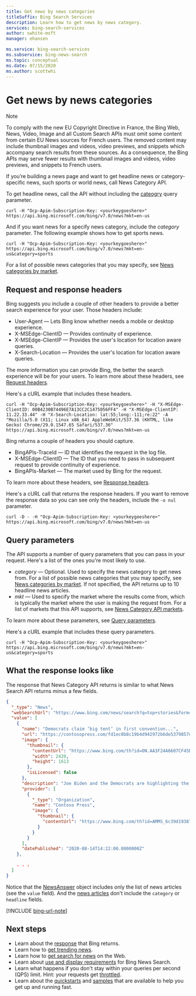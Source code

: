 ```yaml
---
title: Get news by news categories
titleSuffix: Bing Search Services
description: Learn how to get news by news category.
services: bing-search-services
author: swhite-msft
manager: ehansen

ms.service: bing-search-services
ms.subservice: bing-news-search
ms.topic: conceptual
ms.date: 07/15/2020
ms.author: scottwhi
---
```


# Get news by news categories

> [!NOTE]
> To comply with the new EU Copyright Directive in France, the Bing Web, News, Video, Image and all Custom Search APIs must omit some content from certain EU News sources for French users. The removed content may include thumbnail images and videos, video previews, and snippets which accompany search results from these sources. As a consequence, the Bing APIs may serve fewer results with thumbnail images and videos, video previews, and snippets to French users.

If you’re building a news page and want to get headline news or category-specific news, such sports or world news, call News Category API.

To get headline news, call the API without including the [cateogry](../reference/query-parameters.md#category) query parameter.

```curl
curl -H "Ocp-Apim-Subscription-Key: <yourkeygoeshere>" https://api.bing.microsoft.com/bing/v7.0/news?mkt=en-us
```

And if you want news for a specify news category, include the *category* parameter. The following example shows how to get sports news.

```curl
curl -H "Ocp-Apim-Subscription-Key: <yourkeygoeshere>" https://api.bing.microsoft.com/bing/v7.0/news?mkt=en-us&category=sports
```

For a list of possible news categories that you may specify, see [News categories by market](../reference/query-parameters.md#news-categories-by-market).


## Request and response headers

Bing suggests you include a couple of other headers to provide a better search experience for your user. Those headers include:

- User-Agent &mdash; Lets Bing know whether needs a mobile or desktop experience.
- X-MSEdge-ClientID &mdash; Provides continuity of experience.
- X-MSEdge-ClientIP &mdash; Provides the user's location for location aware queries.
- X-Search-Location &mdash; Provides the user's location for location aware queries.

The more information you can provide Bing, the better the search experience will be for your users. To learn more about these headers, see [Request headers](../reference/headers.md#request-headers).

Here's a cURL example that includes these headers.

```curl
curl -H "Ocp-Apim-Subscription-Key: <yourkeygoeshere>" -H "X-MSEdge-ClientID: 00B4230B74496E7A13CC2C1475056FF4" -H "X-MSEdge-ClientIP: 11.22.33.44" -H "X-Search-Location: lat:55;long:-111;re:22" -A "Mozilla/5.0 (X11; Linux x86_64) AppleWebKit/537.36 (KHTML, like Gecko) Chrome/29.0.1547.65 Safari/537.36" https://api.bing.microsoft.com/bing/v7.0/news?mkt=en-us
```

Bing returns a couple of headers you should capture. 

- BingAPIs-TraceId &mdash; ID that identifies the request in the log file.
- X-MSEdge-ClientID &mdash; The ID that you need to pass in subsequent request to provide continuity of experience.
- BingAPIs-Market &mdash; The market used by Bing for the request.

To learn more about these headers, see [Response headers](../reference/headers.md#response-headers).

Here's a cURL call that returns the response headers. If you want to remove the response data so you can see only the headers, include the `-o nul` parameter.

```curl
curl -D - -H "Ocp-Apim-Subscription-Key: <yourkeygoeshere>" https://api.bing.microsoft.com/bing/v7.0/news?mkt=en-us
```


## Query parameters

The API supports a number of query parameters that you can pass in your request. Here's a list of the ones you're most likely to use.

- *category* &mdash; Optional. Used to specify the news category to get news from. For a list of possible news categories that you may specify, see [News categories by market](../reference/query-parameters.md#news-categories-by-market). If not specified, the API returns up to 10 headline news articles. 
- *mkt* &mdash; Used to specify the market where the results come from, which is typically the market where the user is making the request from. For a list of markets that this API supports, see [News Category API markets](../reference/market-codes.md#news-category-api-markets).

To learn more about these parameters, see [Query parameters](../reference/query-parameters.md).

Here's a cURL example that includes these query parameters.

```curl
curl -H "Ocp-Apim-Subscription-Key: <yourkeygoeshere>" https://api.bing.microsoft.com/bing/v7.0/news?mkt=en-us&category=sports
```


## What the response looks like

The response that News Category API returns is similar to what News Search API returns minus a few fields.

```json
{
  "_type": "News",
  "webSearchUrl": "https://www.bing.com/news/search?q=top+stories&form=TNSA02",
  "value": [
    {
      "name": "Democrats claim ‘big tent’ in first convention...",
      "url": "https://contosopress.com/fd1ec0b8c19b4d942972b6de5379857d",
      "image": {
        "thumbnail": {
          "contentUrl": "https://www.bing.com/th?id=ON.AA3F24A6607CF45B7A...",
          "width": 2420,
          "height": 1613
        },
        "isLicensed": false
      },
      "description": "Joe Biden and the Democrats are highlighting the party's inclusive...",
      "provider": [
        {
          "_type": "Organization",
          "name": "Contoso Press",
          "image": {
            "thumbnail": {
              "contentUrl": "https://www.bing.com/th?id=AMMS_6c39d1938749f17..."
            }
          }
        }
      ],
      "datePublished": "2020-08-14T14:22:00.0000000Z"
    },

    . . .
  ]
}
```

Notice that the [NewsAnswer](../reference/response-objects.md#newsanswer) object includes only the list of news articles (see the `value` field). And the [news articles](../reference/response-objects.md#newsarticle) don't include the `category` or `headline` fields.

[!INCLUDE [bing-url-note](../../../includes/bing-url-note.md)]


## Next steps

- Learn about the [response](search-response.md) that Bing returns.
- Learn how to [get trending news](trending-news.md).
- Learn how to [get search for news](search-for-news.md) on the Web.
- Learn about [use and display requirements](../../bing-web-search/use-display-requirements.md) for Bing News Search.  
- Learn what happens if you don't stay within your queries per second (QPS) limit. Hint: your requests get [throttled](../../bing-web-search/throttling-requests.md).
- Learn about the [quickstarts](../quickstarts/quickstarts.md) and [samples](../samples.md) that are available to help you get up and running fast.


